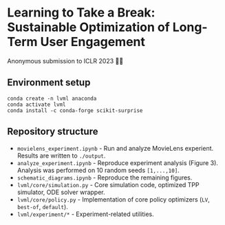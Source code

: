 # Learning to Take a Break: Sustainable Optimization of Long-Term User Engagement 

Anonymous submission to ICLR 2023 🦊🐇

## Environment setup
```
conda create -n lvml anaconda
conda activate lvml
conda install -c conda-forge scikit-surprise
```

## Repository structure
* `movielens_experiment.ipynb` - Run and analyze MovieLens experient. Results are written to `./output`.
* `analyze_experiment.ipynb` - Reproduce experiment analysis (Figure 3). Analysis was performed on 10 random seeds `[1,...,10]`.
* `schematic_diagrams.ipynb` - Reproduce the remaining figures.
* `lvml/core/simulation.py` - Core simulation code, optimized TPP simulator, ODE solver wrapper.
* `lvml/core/policy.py` - Implementation of core policy optimizers (`LV`, `best-of`, `default`).
* `lvml/experiment/*` - Experiment-related utilities. 
